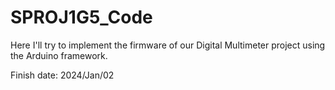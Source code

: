 # SPROJ1G5_Code
Here I'll try to implement the firmware of our Digital Multimeter project using the Arduino framework.

Finish date: 2024/Jan/02
